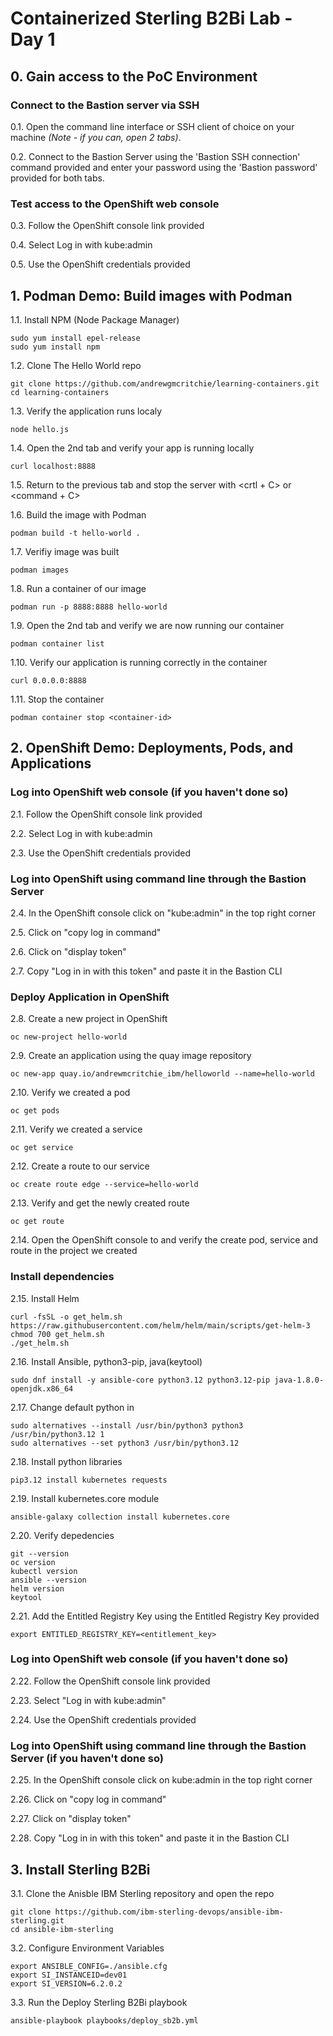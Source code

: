 # Containerized Sterling B2Bi Lab - Day 1

## **0. Gain access to the PoC Environment**

### Connect to the Bastion server via SSH
0.1. Open the command line interface or SSH client of choice on your machine *(Note - if you can, open 2 tabs)*.

0.2. Connect to the Bastion Server using the 'Bastion SSH connection' command provided and enter your password using the 'Bastion password' provided for both tabs.

### Test access to the OpenShift web console
0.3. Follow the OpenShift console link provided

0.4. Select Log in with kube:admin

0.5. Use the OpenShift credentials provided

## **1. Podman Demo: Build images with Podman**

1.1. Install NPM (Node Package Manager)
    
    sudo yum install epel-release
    sudo yum install npm

1.2. Clone The Hello World repo

    git clone https://github.com/andrewgmcritchie/learning-containers.git
    cd learning-containers

1.3. Verify the application runs localy

    node hello.js

1.4. Open the 2nd tab and verify your app is running locally
    
    curl localhost:8888

1.5. Return to the previous tab and stop the server with <crtl + C> or <command + C>

1.6. Build the image with Podman

    podman build -t hello-world .

1.7. Verifiy image was built

    podman images

1.8. Run a container of our image

    podman run -p 8888:8888 hello-world

1.9. Open the 2nd tab and verify we are now running our container

    podman container list

1.10. Verify our application is running correctly in the container

    curl 0.0.0.0:8888

1.11. Stop the container

    podman container stop <container-id>

## **2. OpenShift Demo: Deployments, Pods, and Applications**

### Log into OpenShift web console (if you haven't done so)
2.1. Follow the OpenShift console link provided

2.2. Select Log in with kube:admin

2.3. Use the OpenShift credentials provided

### Log into OpenShift using command line through the Bastion Server
2.4. In the OpenShift console click on "kube:admin" in the top right corner

2.5. Click on "copy log in command"

2.6. Click on "display token"

2.7. Copy "Log in in with this token" and paste it in the Bastion CLI

### Deploy Application in OpenShift

2.8. Create a new project in OpenShift

    oc new-project hello-world

2.9. Create an application using the quay image repository

    oc new-app quay.io/andrewmcritchie_ibm/helloworld --name=hello-world

2.10. Verify we created a pod
    
    oc get pods

2.11. Verify we created a service
    
    oc get service

2.12. Create a route to our service

    oc create route edge --service=hello-world

2.13. Verify and get the newly created route

    oc get route
    
2.14. Open the OpenShift console to and verify the create pod, service and route in the project we created


### Install dependencies

2.15. Install Helm
    
    curl -fsSL -o get_helm.sh https://raw.githubusercontent.com/helm/helm/main/scripts/get-helm-3
    chmod 700 get_helm.sh
    ./get_helm.sh

2.16. Install Ansible, python3-pip, java(keytool)
    
    sudo dnf install -y ansible-core python3.12 python3.12-pip java-1.8.0-openjdk.x86_64

2.17. Change default python in

    sudo alternatives --install /usr/bin/python3 python3 /usr/bin/python3.12 1
    sudo alternatives --set python3 /usr/bin/python3.12

2.18. Install python libraries

    pip3.12 install kubernetes requests

2.19. Install kubernetes.core module

    ansible-galaxy collection install kubernetes.core

2.20. Verify depedencies

    git --version
    oc version
    kubectl version
    ansible --version
    helm version
    keytool

2.21. Add the Entitled Registry Key using the Entitled Registry Key provided
    
    export ENTITLED_REGISTRY_KEY=<entitlement_key>

### Log into OpenShift web console (if you haven't done so)
2.22. Follow the OpenShift console link provided

2.23. Select "Log in with kube:admin"

2.24. Use the OpenShift credentials provided

### Log into OpenShift using command line through the Bastion Server (if you haven't done so)
2.25. In the OpenShift console click on kube:admin in the top right corner

2.26. Click on "copy log in command"

2.27. Click on "display token"

2.28. Copy "Log in in with this token" and paste it in the Bastion CLI  

## **3. Install Sterling B2Bi**

3.1. Clone the Anisble IBM Sterling repository and open the repo
    
    git clone https://github.com/ibm-sterling-devops/ansible-ibm-sterling.git
    cd ansible-ibm-sterling
    
3.2. Configure Environment Variables
    
    export ANSIBLE_CONFIG=./ansible.cfg
    export SI_INSTANCEID=dev01
    export SI_VERSION=6.2.0.2
    
3.3. Run the Deploy Sterling B2Bi playbook
    
    ansible-playbook playbooks/deploy_sb2b.yml
